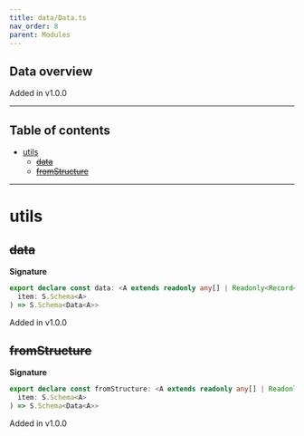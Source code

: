 ```yaml
---
title: data/Data.ts
nav_order: 8
parent: Modules
---
```


## Data overview

Added in v1.0.0

---

<h2 class="text-delta">Table of contents</h2>

- [utils](#utils)
  - [~~data~~](#data)
  - [~~fromStructure~~](#fromstructure)

---

# utils

## ~~data~~

**Signature**

```ts
export declare const data: <A extends readonly any[] | Readonly<Record<string, any>>>(
  item: S.Schema<A>
) => S.Schema<Data<A>>
```

Added in v1.0.0

## ~~fromStructure~~

**Signature**

```ts
export declare const fromStructure: <A extends readonly any[] | Readonly<Record<string, any>>>(
  item: S.Schema<A>
) => S.Schema<Data<A>>
```

Added in v1.0.0
